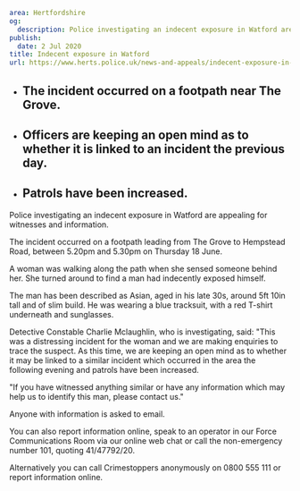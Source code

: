 ```yaml
area: Hertfordshire
og:
  description: Police investigating an indecent exposure in Watford are appealing for witnesses and information.
publish:
  date: 2 Jul 2020
title: Indecent exposure in Watford
url: https://www.herts.police.uk/news-and-appeals/indecent-exposure-in-watford-0294c
```

* ## The incident occurred on a footpath near The Grove.

 * ## Officers are keeping an open mind as to whether it is linked to an incident the previous day.

 * ## Patrols have been increased.

Police investigating an indecent exposure in Watford are appealing for witnesses and information.

The incident occurred on a footpath leading from The Grove to Hempstead Road, between 5.20pm and 5.30pm on Thursday 18 June.

A woman was walking along the path when she sensed someone behind her. She turned around to find a man had indecently exposed himself.

The man has been described as Asian, aged in his late 30s, around 5ft 10in tall and of slim build. He was wearing a blue tracksuit, with a red T-shirt underneath and sunglasses.

Detective Constable Charlie Mclaughlin, who is investigating, said: "This was a distressing incident for the woman and we are making enquiries to trace the suspect. As this time, we are keeping an open mind as to whether it may be linked to a similar incident which occurred in the area the following evening and patrols have been increased.

"If you have witnessed anything similar or have any information which may help us to identify this man, please contact us."

Anyone with information is asked to email.

You can also report information online, speak to an operator in our Force Communications Room via our online web chat or call the non-emergency number 101, quoting 41/47792/20.

Alternatively you can call Crimestoppers anonymously on 0800 555 111 or report information online.
